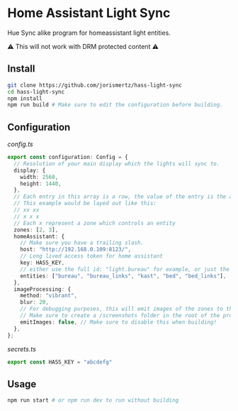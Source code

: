 # Home Assistant Light Sync
Hue Sync alike program for homeassistant light entities.

⚠️ This will not work with DRM protected content ⚠️

## Install
```bash
git clone https://github.com/jorismertz/hass-light-sync
cd hass-light-sync
npm install
npm run build # Make sure to edit the configuration before building.
```
## Configuration
*config.ts*
```typescript
export const configuration: Config = {
  // Resolution of your main display which the lights will sync to.
  display: {
    width: 2560,
    height: 1440,
  },
  // Each entry in this array is a row, the value of the entry is the amount of columns
  // This example would be layed out like this:
  // xx xx
  // x x x
  // Each x represent a zone which controls an entity
  zones: [2, 3],
  homeAssistant: {
    // Make sure you have a trailing slash.
    host: "http://192.168.0.109:8123/",
    // Long lived access token for home assistant
    key: HASS_KEY,
    // either use the full id: "light.bureau" for example, or just the name: "bureau"
    entities: ["bureau", "bureau_links", "kast", "bed", "bed_links"],
  },
  imageProcessing: {
    method: "vibrant",
    blur: 20,
    // For debugging purposes, this will emit images of the zones to the screenshots folder
    // Make sure to create a /screenshots folder in the root of the project
    emitImages: false, // Make sure to disable this when building!
  },
};
```
*secrets.ts*
```typescript
export const HASS_KEY = "abcdefg"
```

## Usage
```bash
npm run start # or npm run dev to run without building
```
